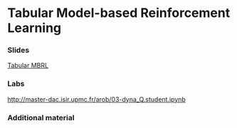# Tabular Model-based Reinforcement Learning

### Slides

[Tabular MBRL](https://master-dac.isir.upmc.fr/slides_bank/tabular_mbrl.pdf)

### Labs

http://master-dac.isir.upmc.fr/arob/03-dyna_Q.student.ipynb

### Additional material

